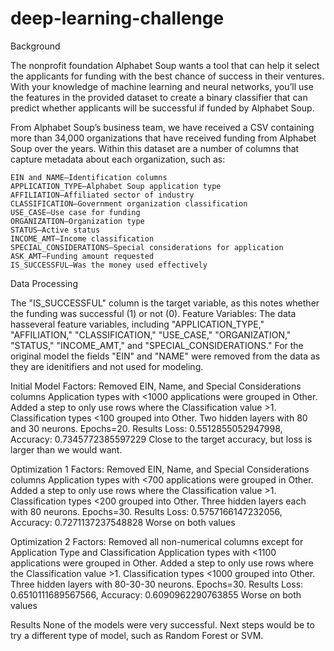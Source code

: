 # deep-learning-challenge
Background

The nonprofit foundation Alphabet Soup wants a tool that can help it select the applicants for funding with the best chance of success in their ventures. With your knowledge of machine learning and neural networks, you’ll use the features in the provided dataset to create a binary classifier that can predict whether applicants will be successful if funded by Alphabet Soup.

From Alphabet Soup’s business team, we have received a CSV containing more than 34,000 organizations that have received funding from Alphabet Soup over the years. Within this dataset are a number of columns that capture metadata about each organization, such as:

    EIN and NAME—Identification columns
    APPLICATION_TYPE—Alphabet Soup application type
    AFFILIATION—Affiliated sector of industry
    CLASSIFICATION—Government organization classification
    USE_CASE—Use case for funding
    ORGANIZATION—Organization type
    STATUS—Active status
    INCOME_AMT—Income classification
    SPECIAL_CONSIDERATIONS—Special considerations for application
    ASK_AMT—Funding amount requested
    IS_SUCCESSFUL—Was the money used effectively

Data Processing

The "IS_SUCCESSFUL" column is the target variable, as this notes whether the funding  was successful (1) or not (0). Feature Variables: The data hasseveral feature variables, including "APPLICATION_TYPE," "AFFILIATION," "CLASSIFICATION," "USE_CASE," "ORGANIZATION," "STATUS," "INCOME_AMT," and "SPECIAL_CONSIDERATIONS." For the original model the fields "EIN" and "NAME" were removed from the data as they are idenitifiers and not used for modeling.

Initial Model
Factors:
Removed EIN, Name, and Special Considerations columns
Application types with <1000 applications were grouped in Other.
Added a step to only use rows where the Classification value >1.
Classification types <100 grouped into Other.
Two hidden layers with 80 and 30 neurons.
Epochs=20.
Results
Loss: 0.5512855052947998, Accuracy: 0.7345772385597229
Close to the target accuracy, but loss is larger than we would want.

Optimization 1
Factors:
Removed EIN, Name, and Special Considerations columns
Application types with <700 applications were grouped in Other.
Added a step to only use rows where the Classification value >1.
Classification types <200 grouped into Other.
Three hidden layers each with 80 neurons.
Epochs=30.
Results
Loss: 0.5757166147232056, Accuracy: 0.7271137237548828
Worse on both values

Optimization 2
Factors:
Removed all non-numerical columns except for Application Type and Classification
Application types with <1100 applications were grouped in Other.
Added a step to only use rows where the Classification value >1.
Classification types <1000 grouped into Other.
Three hidden layers with 80-30-30 neurons.
Epochs=30.
Results
Loss: 0.6510111689567566, Accuracy: 0.6090962290763855
Worse on both values

Results
None of the models were very successful. Next steps would be to try a different type of model, such as Random Forest or SVM.



